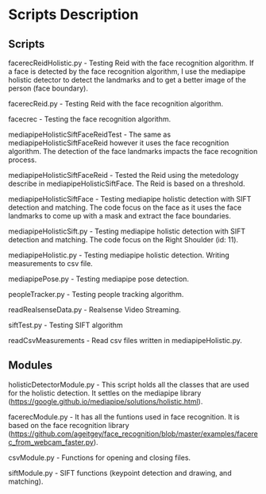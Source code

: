 # Scripts Description

## Scripts
facerecReidHolistic.py - Testing Reid with the face recognition algorithm. If a face is detected by the face recognition algorithm, I use the mediapipe holistic detector to detect the landmarks and to get a better image of the person (face boundary).

facerecReid.py - Testing Reid with the face recognition algorithm.

facecrec - Testing the face recognition algorithm.

mediapipeHolisticSiftFaceReidTest - The same as mediapipeHolisticSiftFaceReid however it uses the face recognition algorithm. The detection of the face landmarks impacts the face recognition process.

mediapipeHolisticSiftFaceReid - Tested the Reid using the metedology describe in mediapipeHolisticSiftFace. The Reid is based on a threshold.

mediapipeHolisticSiftFace - Testing mediapipe holistic detection with SIFT detection and matching. The code focus on the face as it uses the face landmarks to come up with a mask and extract the face boundaries.

mediapipeHolisticSift.py - Testing mediapipe holistic detection with SIFT detection and matching. The code focus on the Right Shoulder (id: 11).

mediapipeHolistic.py - Testing mediapipe holistic detection. Writing measurements to csv file.

mediapipePose.py - Testing mediapipe pose detection.

peopleTracker.py - Testing people tracking algorithm.

readRealsenseData.py - Realsense Video Streaming.

siftTest.py - Testing SIFT algorithm

readCsvMeasurements - Read csv files written in mediapipeHolistic.py.


## Modules
holisticDetectorModule.py - This script holds all the classes that are used for the holistic detection. It settles on the mediapipe library (https://google.github.io/mediapipe/solutions/holistic.html).

facerecModule.py - It has all the funtions used in face recognition. It is based on the face recognition library (https://github.com/ageitgey/face_recognition/blob/master/examples/facerec_from_webcam_faster.py).

csvModule.py - Functions for opening and closing files.

siftModule.py - SIFT functions (keypoint detection and drawing, and matching).